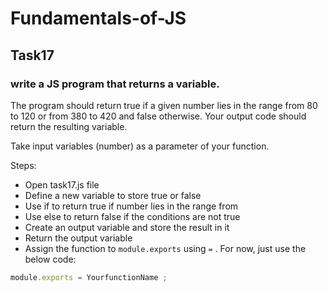 # Fundamentals-of-JS
## Task17
### write a JS program that returns a variable.

The program should return true if a given number lies in the range from 80 to 120 or from 380 to 420 and false otherwise. Your output code should return the resulting variable.

Take input variables (number) as a parameter of your function.

Steps:

- Open task17.js file
- Define a new variable to store true or false
- Use if to return true if number lies in the range from    
- Use else to return false if the conditions are not true
- Create an output variable and store the result in it
- Return the output variable
- Assign the function to `module.exports` using `=` . For now, just use the below code:

```js
module.exports = YourfunctionName ;
```
